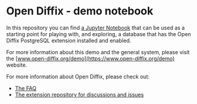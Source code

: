 # Open Diffix - demo notebook

In this repository you can find [a Jupyter Notebook](banking.ipynb) that can
be used as a starting point for playing with, and exploring, a database that
has the Open Diffix PostgreSQL extension installed and enabled.

For more information about this demo and the general system, please visit
the [www.open-diffix.org/demo](https://www.open-diffix.org/demo) website.

For more information about Open Diffix, please check out:
- [The FAQ](https://www.open-diffix.org/faq)
- [The extension repository for discussions and issues](https://github.com/diffix/pg_diffix_extension)